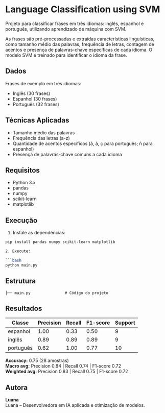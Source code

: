 # Language Classification using SVM

Projeto para classificar frases em três idiomas: inglês, espanhol e português, utilizando aprendizado de máquina com SVM.

As frases são pré-processadas e extraídas características linguísticas, como tamanho médio das palavras, frequência de letras, contagem de acentos e presença de palavras-chave específicas de cada idioma. O modelo SVM é treinado para identificar o idioma da frase.

## Dados

Frases de exemplo em três idiomas:

- Inglês (30 frases)  
- Espanhol (30 frases)  
- Português (32 frases)  

## Técnicas Aplicadas

- Tamanho médio das palavras  
- Frequência das letras (a-z)  
- Quantidade de acentos específicos (ã, â, ç para português; ñ para espanhol)  
- Presença de palavras-chave comuns a cada idioma  

## Requisitos

- Python 3.x  
- pandas  
- numpy  
- scikit-learn  
- matplotlib  

## Execução

1. Instale as dependências:

```bash
pip install pandas numpy scikit-learn matplotlib

2. Execute:

```bash
python main.py
```
## Estrutura

```
├── main.py               # Código do projeto
```

## Resultados

| Classe     | Precision | Recall | F1-score | Support |
|------------|-----------|--------|----------|---------|
| espanhol   | 1.00      | 0.33   | 0.50     | 9       |
| inglês     | 0.89      | 0.89   | 0.89     | 9       |
| português  | 0.62      | 1.00   | 0.77     | 10      |

**Accuracy:** 0.75 (28 amostras)  
**Macro avg:** Precision 0.84 | Recall 0.74 | F1-score 0.72  
**Weighted avg:** Precision 0.83 | Recall 0.75 | F1-score 0.72  

## Autora

**Luana**  
Luana – Desenvolvedora em IA aplicada e otimização de modelos.
